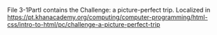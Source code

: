 File 3-1PartI contains the Challenge: a picture-perfect trip.
Localized in 
https://pt.khanacademy.org/computing/computer-programming/html-css/intro-to-html/pc/challenge-a-picture-perfect-trip